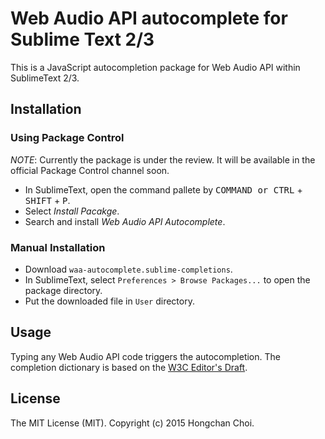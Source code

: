# Web Audio API autocomplete for Sublime Text 2/3

This is a JavaScript autocompletion package for Web Audio API within SublimeText 2/3.

## Installation

### Using Package Control

_NOTE_: Currently the package is under the review. It will be available in the official Package Control channel soon.

- In SublimeText, open the command pallete by <kbd>COMMAND or CTRL</kbd> + <kbd>SHIFT</kbd> + <kbd>P</kbd>.
- Select _Install Pacakge_.
- Search and install _Web Audio API Autocomplete_.

### Manual Installation

- Download `waa-autocomplete.sublime-completions`.
- In SublimeText, select `Preferences > Browse Packages...` to open the package directory.
- Put the downloaded file in `User` directory.

## Usage

Typing any Web Audio API code triggers the autocompletion. The completion dictionary is based on the [W3C Editor's Draft](http://webaudio.github.io/web-audio-api/).

## License

The MIT License (MIT). Copyright (c) 2015 Hongchan Choi.